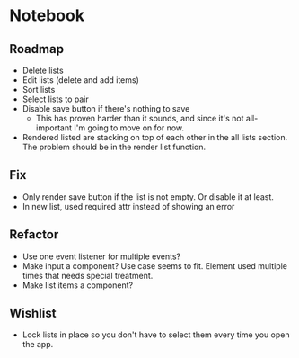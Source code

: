 # Notebook

## Roadmap

- Delete lists
- Edit lists (delete and add items)
- Sort lists
- Select lists to pair
- Disable save button if there's nothing to save
  - This has proven harder than it sounds, and since it's not all-important I'm going to move on for now.
- Rendered listed are stacking on top of each other in the all lists section. The problem should be in the render list function.

## Fix

- Only render save button if the list is not empty. Or disable it at least.
- In new list, used required attr instead of showing an error

## Refactor

- Use one event listener for multiple events?
- Make input a component? Use case seems to fit. Element used multiple times that needs special treatment.
- Make list items a component?

## Wishlist

- Lock lists in place so you don't have to select them every time you open the app.
